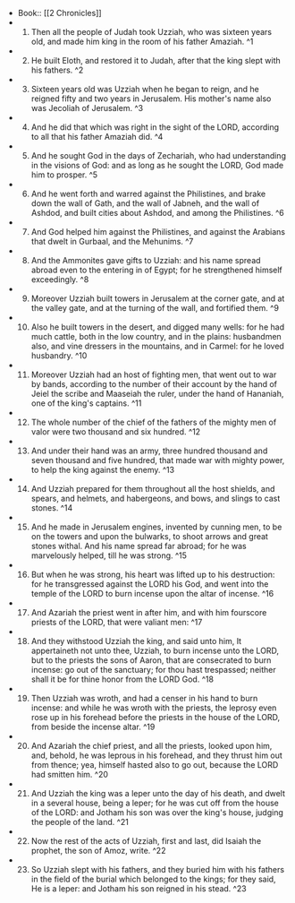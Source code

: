 - Book:: [[2 Chronicles]]
- 1. Then all the people of Judah took Uzziah, who was sixteen years old, and made him king in the room of his father Amaziah. ^1
- 2. He built Eloth, and restored it to Judah, after that the king slept with his fathers. ^2
- 3. Sixteen years old was Uzziah when he began to reign, and he reigned fifty and two years in Jerusalem. His mother's name also was Jecoliah of Jerusalem. ^3
- 4. And he did that which was right in the sight of the LORD, according to all that his father Amaziah did. ^4
- 5. And he sought God in the days of Zechariah, who had understanding in the visions of God: and as long as he sought the LORD, God made him to prosper. ^5
- 6. And he went forth and warred against the Philistines, and brake down the wall of Gath, and the wall of Jabneh, and the wall of Ashdod, and built cities about Ashdod, and among the Philistines. ^6
- 7. And God helped him against the Philistines, and against the Arabians that dwelt in Gurbaal, and the Mehunims. ^7
- 8. And the Ammonites gave gifts to Uzziah: and his name spread abroad even to the entering in of Egypt; for he strengthened himself exceedingly. ^8
- 9. Moreover Uzziah built towers in Jerusalem at the corner gate, and at the valley gate, and at the turning of the wall, and fortified them. ^9
- 10. Also he built towers in the desert, and digged many wells: for he had much cattle, both in the low country, and in the plains: husbandmen also, and vine dressers in the mountains, and in Carmel: for he loved husbandry. ^10
- 11. Moreover Uzziah had an host of fighting men, that went out to war by bands, according to the number of their account by the hand of Jeiel the scribe and Maaseiah the ruler, under the hand of Hananiah, one of the king's captains. ^11
- 12. The whole number of the chief of the fathers of the mighty men of valor were two thousand and six hundred. ^12
- 13. And under their hand was an army, three hundred thousand and seven thousand and five hundred, that made war with mighty power, to help the king against the enemy. ^13
- 14. And Uzziah prepared for them throughout all the host shields, and spears, and helmets, and habergeons, and bows, and slings to cast stones. ^14
- 15. And he made in Jerusalem engines, invented by cunning men, to be on the towers and upon the bulwarks, to shoot arrows and great stones withal. And his name spread far abroad; for he was marvelously helped, till he was strong. ^15
- 16. But when he was strong, his heart was lifted up to his destruction: for he transgressed against the LORD his God, and went into the temple of the LORD to burn incense upon the altar of incense. ^16
- 17. And Azariah the priest went in after him, and with him fourscore priests of the LORD, that were valiant men: ^17
- 18. And they withstood Uzziah the king, and said unto him, It appertaineth not unto thee, Uzziah, to burn incense unto the LORD, but to the priests the sons of Aaron, that are consecrated to burn incense: go out of the sanctuary; for thou hast trespassed; neither shall it be for thine honor from the LORD God. ^18
- 19. Then Uzziah was wroth, and had a censer in his hand to burn incense: and while he was wroth with the priests, the leprosy even rose up in his forehead before the priests in the house of the LORD, from beside the incense altar. ^19
- 20. And Azariah the chief priest, and all the priests, looked upon him, and, behold, he was leprous in his forehead, and they thrust him out from thence; yea, himself hasted also to go out, because the LORD had smitten him. ^20
- 21. And Uzziah the king was a leper unto the day of his death, and dwelt in a several house, being a leper; for he was cut off from the house of the LORD: and Jotham his son was over the king's house, judging the people of the land. ^21
- 22. Now the rest of the acts of Uzziah, first and last, did Isaiah the prophet, the son of Amoz, write. ^22
- 23. So Uzziah slept with his fathers, and they buried him with his fathers in the field of the burial which belonged to the kings; for they said, He is a leper: and Jotham his son reigned in his stead. ^23
